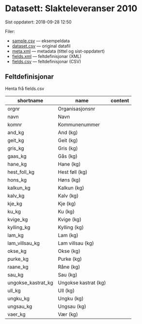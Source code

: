 # Datasett: 	Slakteleveranser 2010
 Sist oppdatert: 2018-09-28 12:50

 Filer:
 - [sample.csv](sample.csv) — eksempeldata
 - [dataset.csv](dataset.csv) — original datafil
 - [meta.xml](meta.xml) — metadata (tittel og sist-oppdatert)
 - [fields.xml](fields.xml) — feltdefinisjonar (XML)
 - [fields.csv](fields.csv) — feltdefinisjonar (CSV)


## Feltdefinisjonar
Henta frå fields.csv

| shortname | name | content |
| --- | --- | --- |
| orgnr | Organisasjonsnr |  |
| navn | Navn |  |
| komnr | Kommunenummer |  |
| and_kg | And (kg) |  |
| geit_kg | Geit (kg) |  |
| gris_kg | Gris (kg) |  |
| gaas_kg | Gås (kg) |  |
| hane_kg | Hane (kg) |  |
| hest_foll_kg | Hest føll (kg) |  |
| hons_kg | Høns (kg) |  |
| kalkun_kg | Kalkun (kg) |  |
| kalv_kg | Kalv (kg) |  |
| kje_kg | Kje (kg) |  |
| ku_kg | Ku (kg) |  |
| kvige_kg | Kvige (kg) |  |
| kylling_kg | Kylling (kg) |  |
| lam_kg | Lam (kg) |  |
| lam_villsau_kg | Lam villsau (kg) |  |
| okse_kg | Okse (kg) |  |
| purke_kg | Purke (kg) |  |
| raane_kg | Råne (kg) |  |
| sau_kg | Sau (kg) |  |
| ungokse_kastrat_kg | Ungokse kastrat (kg) |  |
| ull_kg | Ull (kg) |  |
| ungku_kg | Ungku (kg) |  |
| ungsau_kg | Ungsau (kg) |  |
| vaer_kg | Vær (kg) |  |
